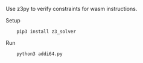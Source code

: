 Use z3py to verify constraints for wasm instructions.

Setup

```
    pip3 install z3_solver
```

Run

```
    python3 addi64.py
```
